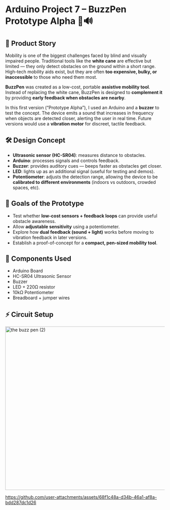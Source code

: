 # Arduino Project 7 – BuzzPen Prototype Alpha 🦯🔊  

## 📖 Product Story  
Mobility is one of the biggest challenges faced by blind and visually impaired people. Traditional tools like the **white cane** are effective but limited — they only detect obstacles on the ground within a short range. High-tech mobility aids exist, but they are often **too expensive, bulky, or inaccessible** to those who need them most.  

**BuzzPen** was created as a low-cost, portable **assistive mobility tool**.  
Instead of replacing the white cane, BuzzPen is designed to **complement it** by providing **early feedback when obstacles are nearby**.  

In this first version (“Prototype Alpha”), I used an Arduino and a **buzzer** to test the concept. The device emits a sound that increases in frequency when objects are detected closer, alerting the user in real time. Future versions would use a **vibration motor** for discreet, tactile feedback.  

## 🛠️ Design Concept  
- **Ultrasonic sensor (HC-SR04)**: measures distance to obstacles.  
- **Arduino**: processes signals and controls feedback.  
- **Buzzer**: provides auditory cues — beeps faster as obstacles get closer.  
- **LED**: lights up as an additional signal (useful for testing and demos).  
- **Potentiometer**: adjusts the detection range, allowing the device to be **calibrated to different environments** (indoors vs outdoors, crowded spaces, etc).  

## 🎯 Goals of the Prototype  
- Test whether **low-cost sensors + feedback loops** can provide useful obstacle awareness.  
- Allow **adjustable sensitivity** using a potentiometer.  
- Explore how **dual feedback (sound + light)** works before moving to vibration feedback in later versions.  
- Establish a proof-of-concept for a **compact, pen-sized mobility tool**.  

## 🔌 Components Used  
- Arduino Board  
- HC-SR04 Ultrasonic Sensor  
- Buzzer  
- LED + 220Ω resistor  
- 10kΩ Potentiometer  
- Breadboard + jumper wires

## ⚡ Circuit Setup

<img width="1422" height="515" alt="the buzz pen (2)" src="https://github.com/user-attachments/assets/8c50c084-b555-4ed7-8470-01d1060a4153" />



https://github.com/user-attachments/assets/68f1c48a-d34b-46a1-af8a-bdd287dc1d26




